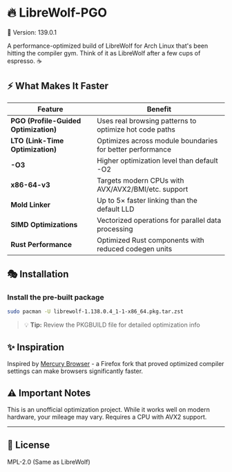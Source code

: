 # 🔥 LibreWolf-PGO

📌 Version: 139.0.1

A performance-optimized build of LibreWolf for Arch Linux that's been hitting the compiler gym. Think of it as LibreWolf after a few cups of espresso. ☕

## ⚡ What Makes It Faster

| Feature | Benefit |
|---------|---------|
| **PGO (Profile-Guided Optimization)** | Uses real browsing patterns to optimize hot code paths |
| **LTO (Link-Time Optimization)** | Optimizes across module boundaries for better performance |
| **-O3** | Higher optimization level than default -O2 |
| **x86-64-v3** | Targets modern CPUs with AVX/AVX2/BMI/etc. support |
| **Mold Linker** | Up to 5× faster linking than the default LLD |
| **SIMD Optimizations** | Vectorized operations for parallel data processing |
| **Rust Performance** | Optimized Rust components with reduced codegen units |

## 🎭 Installation
### Install the pre-built package
```bash
sudo pacman -U librewolf-1.138.0.4_1-1-x86_64.pkg.tar.zst
```
> 💡 **Tip:** Review the PKGBUILD file for detailed optimization info

## ✨ Inspiration

Inspired by [Mercury Browser](https://github.com/Alex313031/Mercury) - a Firefox fork that proved optimized compiler settings can make browsers significantly faster.



## ⚠️ Important Notes

This is an unofficial optimization project. While it works well on modern hardware, your mileage may vary. Requires a CPU with AVX2 support.

---

## 📄 License

MPL-2.0 (Same as LibreWolf) 
